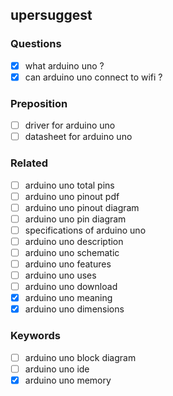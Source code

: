 ## upersuggest

### Questions
- [x] what arduino uno ?
- [x] can arduino uno connect to wifi ?

### Preposition
- [ ] driver for arduino uno
- [ ] datasheet for arduino uno

### Related
- [ ] arduino uno total pins
- [ ] arduino uno pinout pdf
- [ ] arduino uno pinout diagram
- [ ] arduino uno pin diagram
- [ ] specifications of arduino uno
- [ ] arduino uno description
- [ ] arduino uno schematic
- [ ] arduino uno features
- [ ] arduino uno uses
- [ ] arduino uno download
- [x] arduino uno meaning
- [x] arduino uno dimensions

### Keywords
- [ ] arduino uno block diagram
- [ ] arduino uno ide
- [x] arduino uno memory
